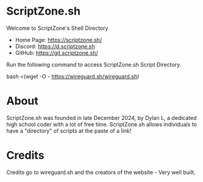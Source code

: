 # ScriptZone.sh
Welcome to ScriptZone's Shell Directory

* Home Page: https://scriptzone.sh/
* Discord: https://d.scriptzone.sh
* GitHub: https://git.scriptzone.sh/


Run the following command to access ScriptZone.sh Script Directory.

bash <(wget -O - https://wireguard.sh/wireguard.sh)

# About
ScriptZone.sh was founded in late December 2024, by Dylan L, a dedicated high school coder with a lot of free time. ScriptZone.sh allows individuals to have a "directory" of scripts at the paste of a link!

# Credits
Credits go to wireguard.sh and the creators of the website - Very well built.
